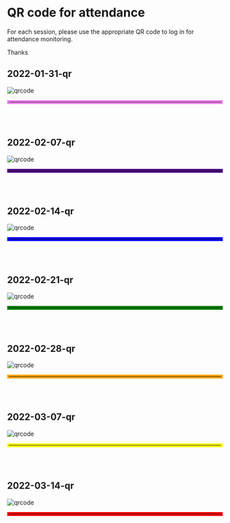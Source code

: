 # QR code for attendance

For each session, please use the appropriate QR code to log in for attendance monitoring.

Thanks

## 2022-01-31-qr

![qrcode](2022-01-31-qr.png)

<hr style="border:4px solid violet"> </hr>

<br><br>

## 2022-02-07-qr

![qrcode](2022-02-07-qr.png)

<hr style="border:4px solid indigo"> </hr>

<br><br>

## 2022-02-14-qr

![qrcode](2022-02-14-qr.png)

<hr style="border:4px solid blue"> </hr>

<br><br>


## 2022-02-21-qr

![qrcode](2022-02-21-qr.png)

<hr style="border:4px solid green"> </hr>

<br><br>

## 2022-02-28-qr

![qrcode](2022-02-28-qr.png)

<hr style="border:4px solid orange"> </hr>

<br><br>

## 2022-03-07-qr

![qrcode](2022-03-07-qr.png)

<hr style="border:4px solid yellow"> </hr>

<br><br>

## 2022-03-14-qr

![qrcode](2022-03-14-qr.png)

<hr style="border:4px solid red"> </hr>

<br><br>
